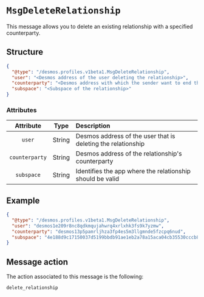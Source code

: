 # `MsgDeleteRelationship`
This message allows you to delete an existing relationship with a specified counterparty.

## Structure
````json
{
  "@type": "/desmos.profiles.v1beta1.MsgDeleteRelationship",
  "user": "<Desmos address of the user deleting the relationship>",
  "counterparty": "<Desmos address with which the sender want to end the relationship>",
  "subspace": "<Subspace of the relationship>"
}
````

### Attributes
| Attribute | Type | Description |
| :-------: | :----: | :-------- |
| `user`  | String | Desmos address of the user that is deleting the relationship |
| `counterparty`| String | Desmos address of the relationship's counterparty |
| `subspace`| String | Identifies the app where the relationship should be valid |

## Example

````json
{
  "@type": "/desmos.profiles.v1beta1.MsgDeleteRelationship",
  "user": "desmos1e209r8nc8qdkmqujahwrq4xrlxhk3fs9k7yzmw",
  "counterparty": "desmos13p5pamrljhza3fp4es5m3llgmnde5fzcpq6nud",
  "subspace": "4e188d9c17150037d5199bbdb91ae1eb2a78a15aca04cb35530cccb81494b36e"
} 
````

## Message action
The action associated to this message is the following: 

```
delete_relationship
```

